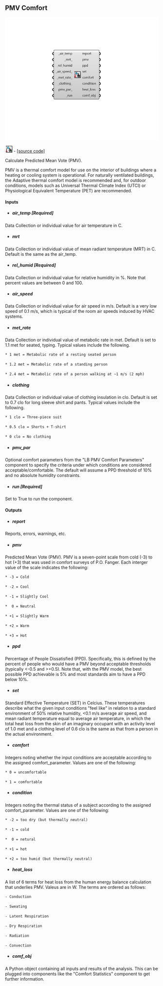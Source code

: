 ## PMV Comfort

![](../../images/components/PMV_Comfort.png)

![](../../images/icons/PMV_Comfort.png) - [[source code]](https://github.com/ladybug-tools/ladybug-grasshopper/blob/master/ladybug_grasshopper/src//LB%20PMV%20Comfort.py)


Calculate Predicted Mean Vote (PMV). 

PMV is a thermal comfort model for use on the interior of buildings where a heating or cooling system is operational. For naturally ventilated buildings, the Adaptive thermal comfort model is recommended and, for outdoor conditions, models such as Universal Thermal Climate Index (UTCI) or Physiological Equivalent Temperature (PET) are recommended. 



#### Inputs
* ##### air_temp [Required]
Data Collection or individual value for air temperature in C. 
* ##### mrt 
Data Collection or individual value of mean radiant temperature (MRT) in C. Default is the same as the air_temp. 
* ##### rel_humid [Required]
Data Collection or individual value for relative humidity in %. Note that percent values are between 0 and 100. 
* ##### air_speed 
Data Collection or individual value for air speed in m/s. Default is a very low speed of 0.1 m/s, which is typical of the room air speeds induced by HVAC systems. 
* ##### met_rate 
Data Collection or individual value of metabolic rate in met. Default is set to 1.1 met for seated, typing. Typical values include the following. 


    * 1 met = Metabolic rate of a resting seated person

    * 1.2 met = Metabolic rate of a standing person

    * 2.4 met = Metabolic rate of a person walking at ~1 m/s (2 mph)
* ##### clothing 
Data Collection or individual value of clothing insulation in clo. Default is set to 0.7 clo for long sleeve shirt and pants. Typical values include the following. 


    * 1 clo = Three-piece suit

    * 0.5 clo = Shorts + T-shirt

    * 0 clo = No clothing
* ##### pmv_par 
Optional comfort parameters from the "LB PMV Comfort Parameters" component to specify the criteria under which conditions are considered acceptable/comfortable. The default will assume a PPD threshold of 10% and no absolute humidity constraints. 
* ##### run [Required]
Set to True to run the component. 

#### Outputs
* ##### report
Reports, errors, warnings, etc. 
* ##### pmv
Predicted Mean Vote (PMV). 
PMV is a seven-point scale from cold (-3) to hot (+3) that was used in comfort surveys of P.O. Fanger. 
Each interger value of the scale indicates the following: 

    * -3 = Cold

    * -2 = Cool

    * -1 = Slightly Cool

    *  0 = Neutral

    * +1 = Slightly Warm

    * +2 = Warm

    * +3 = Hot
* ##### ppd
Percentage of People Dissatisfied (PPD). 
Specifically, this is defined by the percent of people who would have a PMV beyond acceptable thresholds (typically <-0.5 and >+0.5). Note that, with the PMV model, the best possible PPD achievable is 5% and most standards aim to have a PPD below 10%. 
* ##### set
Standard Effective Temperature (SET) in Celcius. 
These temperatures describe what the given input conditions "feel like" in relation to a standard environment of 50% relative humidity, <0.1 m/s average air speed, and mean radiant temperature equal to average air temperature, in which the total heat loss from the skin of an imaginary occupant with an activity level of 1.0 met and a clothing level of 0.6 clo is the same as that from a person in the actual environment. 
* ##### comfort
Integers noting whether the input conditions are acceptable according to the assigned comfort_parameter. 
Values are one of the following: 

    * 0 = uncomfortable

    * 1 = comfortable
* ##### condition
Integers noting the thermal status of a subject according to the assigned comfort_parameter. 
Values are one of the following: 

    * -2 = too dry (but thermally neutral)

    * -1 = cold

    *  0 = netural

    * +1 = hot

    * +2 = too humid (but thermally neutral)
* ##### heat_loss
A list of 6 terms for heat loss from the human energy balance calculation that underlies PMV. Valeus are in W. 
The terms are ordered as follows: 

    - Conduction

    - Sweating

    - Latent Respiration

    - Dry Respiration

    - Radiation

    - Convection
* ##### comf_obj
A Python object containing all inputs and results of the analysis.  This can be plugged into components like the "Comfort Statistics" component to get further information. 